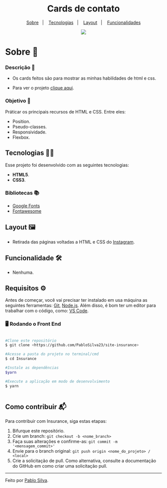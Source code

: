 <h1 align="center">Cards de contato</h1>
 
 <p align="center">
  <a href="#sobre">Sobre</a>&nbsp;&nbsp;&nbsp;|&nbsp;&nbsp;&nbsp;
  <a href="#tecnologias">Tecnologias</a>&nbsp;&nbsp;&nbsp;|&nbsp;&nbsp;&nbsp;
  <a href="#layout">Layout</a>&nbsp;&nbsp;&nbsp;|&nbsp;&nbsp;&nbsp;
  <a href="#funcionalidades">Funcionalidades</a>
</p>
 
 <div align="center">
  <img src="https://user-images.githubusercontent.com/87915108/150845819-e405c20b-e155-46e7-9d1a-e8b250ed4534.gif">
</div>

<h1 id="sobre">Sobre 📖</h1>

### Descrição 📄

- Os cards feitos são para mostrar as minhas habilidades de html e css.

- Para ver o projeto [clique aqui](https://pablosilva23.github.io/card/).

### Objetivo 🎯

Práticar os principais recursos de HTML e CSS. Entre eles:

- Position.
- Pseudo-classes.
- Responsividade.
- Flexbox.

<h2 id="tecnologias">Tecnologias 👨‍💻</h2>

Esse projeto foi desenvolvido com as seguintes tecnologias:

* **HTML5**.
* **CSS3**.

### Bibliotecas 📚

* [Google Fonts](https://fonts.google.com/)
* [Fontawesome](https://fontawesome.com/v5/search)

<h2 id="layout">Layout 🖼️</h2>

- Retirada das páginas voltadas a HTML e CSS do [Instagram](https://www.instagram.com/).

<h2 id="funcionalidades">Funcionalidade 🛠️</h2>

- Nenhuma.

## Requisitos ⚙️

Antes de começar, você vai precisar ter instalado em usa máquina as seguintes ferramentas: [Git](https://git-scm.com/), [Node.js](https://nodejs.org/en/). Além disso, é bom ter um editor para trabalhar com o código, como: [VS Code](https://code.visualstudio.com/).

### 🖥️ Rodando o Front End

```bash

#Clone este repositório
$ git clone <https://github.com/PabloSilva23/site-insurance>

#Acesse a pasta do projeto no terminal/cmd
$ cd Insurance

#Instale as dependências
$yarn

#Execute a aplicação em modo de desenvolvimento
$ yarn
 
```

## Como contribuir 📬

Para contribuir com Insurance, siga estas etapas:

1. Bifurque este repositório.
1. Crie um branch: `git checkout -b <nome_branch>`
1. Faça suas alterações e confirme-as: `git commit -m '<mensagem_commit>'`
1. Envie para o branch original: `git push origin <nome_do_projeto> / <local>`
1. Crie a solicitação de pull. Como alternativa, consulte a documentação do GitHub em como criar uma solicitação pull.

---
Feito por [Pablo Silva](https://github.com/PabloSilva23).
